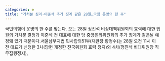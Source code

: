 ```yaml
---
categories: e
title: "가처분 심리·이준석 추가 징계 같은 28일…국힘 운명의 한 주"
---
```

국민의힘이 운명의 한 주를 맞는다. 오는 28일 정진석 비상대책위원회의 효력에 대한 법원의 가처분 결정과 이준석 전 대표에 대한 당 중앙윤리위원회의 추가 징계가 같은날 예정돼 있기 때문이다.서울남부지법 민사합의51부(재판장 황정수)는 28일 오전 11시 이 전 대표가 신청한 3차(당헌 개정한 전국위원회 효력 정지)와 4차(정진석 비대위원장 직무집행정지), 